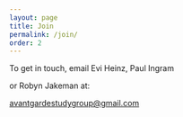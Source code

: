 ```yaml
---
layout: page
title: Join
permalink: /join/
order: 2
---
```


To get in touch, email Evi Heinz, Paul Ingram

or Robyn Jakeman at:


[avantgardestudygroup@gmail.com](mailto:avantgardestudygroup@gmail.com)

<script type="text/javascript" src="//downloads.mailchimp.com/js/signup-forms/popup/unique-methods/embed.js" data-dojo-config="usePlainJson: true, isDebug: false"></script><script type="text/javascript">window.dojoRequire(["mojo/signup-forms/Loader"], function(L) { L.start({"baseUrl":"mc.us4.list-manage.com","uuid":"a29e4c78bca17e68d8ae414d9","lid":"2880d72499","uniqueMethods":true}) })</script>
